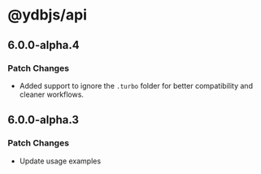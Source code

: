# @ydbjs/api

## 6.0.0-alpha.4

### Patch Changes

- Added support to ignore the `.turbo` folder for better compatibility and cleaner workflows.

## 6.0.0-alpha.3

### Patch Changes

- Update usage examples
